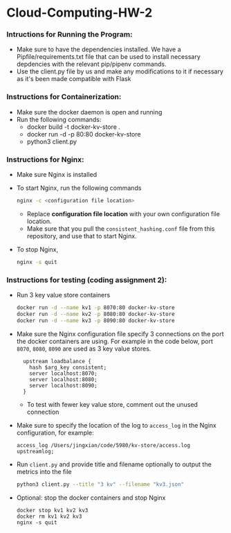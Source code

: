 # Cloud-Computing-HW-2

### Intructions for Running the Program:

- Make sure to have the dependencies installed. We have a Pipfile/requirements.txt file that can be used to install necessary depdencies with the relevant pip/pipenv commands.
- Use the client.py file by us and make any modifications to it if necessary as it's been made compatible with Flask

### Instructions for Containerization:

- Make sure the docker daemon is open and running
- Run the following commands:
  - docker build -t docker-kv-store .
  - docker run -d -p 80:80 docker-kv-store
  - python3 client.py

### Instructions for Nginx:

- Make sure Nginx is installed
- To start Nginx, run the following commands

  ```bash
  nginx -c <configuration file location>
  ```

  - Replace **configuration file location** with your own configuration file location.
  - Make sure that you pull the `consistent_hashing.conf` file from this repository, and use that to start Nginx.

- To stop Nginx,
  ```bash
  nginx -s quit
  ```

### Instructions for testing (coding assignment 2):

- Run 3 key value store containers

  ```bash
  docker run -d --name kv1 -p 8070:80 docker-kv-store
  docker run -d --name kv2 -p 8080:80 docker-kv-store
  docker run -d --name kv3 -p 8090:80 docker-kv-store
  ```

- Make sure the Nginx configuration file specify 3 connections on the port the docker containers are using. For example in the code below, port `8070`, `8080`, `8090` are used as 3 key value stores.

  ```
    upstream loadbalance {
      hash $arg_key consistent;
      server localhost:8070;
      server localhost:8080;
      server localhost:8090;
    }
  ```

  - To test with fewer key value store, comment out the unused connection

- Make sure to specify the location of the log to `access_log` in the Nginx configuration, for example:

  ```
  access_log /Users/jingxian/code/5980/kv-store/access.log upstreamlog;
  ```

- Run `client.py` and provide title and filename optionally to output the metrics into the file

  ```bash
  python3 client.py --title "3 kv" --filename "kv3.json"
  ```

- Optional: stop the docker containers and stop Nginx
  ```
  docker stop kv1 kv2 kv3
  docker rm kv1 kv2 kv3
  nginx -s quit
  ```
